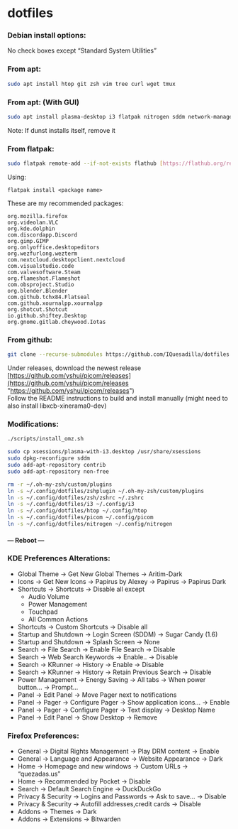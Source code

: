 # dotfiles

### **Debian install options:**
No check boxes except “Standard System Utilities”

### **From apt:**
```bash
sudo apt install htop git zsh vim tree curl wget tmux
```
### **From apt:** **(With GUI)**
```bash
sudo apt install plasma-desktop i3 flatpak nitrogen sddm network-manager plasma-nm gnome-keyring network-manager-openvpn
```
Note: If dunst installs itself, remove it

### **From flatpak:**
```bash
sudo flatpak remote-add --if-not-exists flathub [https://flathub.org/repo/flathub.flatpakrepo](https://flathub.org/repo/flathub.flatpakrepo "https://flathub.org/repo/flathub.flatpakrepo")
```
Using:
```
flatpak install <package name>
```
These are my recommended packages:
```
org.mozilla.firefox
org.videolan.VLC
org.kde.dolphin
com.discordapp.Discord
org.gimp.GIMP
org.onlyoffice.desktopeditors
org.wezfurlong.wezterm
com.nextcloud.desktopclient.nextcloud
com.visualstudio.code
com.valvesoftware.Steam
org.flameshot.Flameshot
com.obsproject.Studio
org.blender.Blender
com.github.tchx84.Flatseal
com.github.xournalpp.xournalpp
org.shotcut.Shotcut
io.github.shiftey.Desktop
org.gnome.gitlab.cheywood.Iotas
```
### **From github:**
```bash
git clone --recurse-submodules https://github.com/IQuesadilla/dotfiles.git
```
Under releases, download the newest release <br />
[https://github.com/yshui/picom/releases](https://github.com/yshui/picom/releases "https://github.com/yshui/picom/releases") <br />
Follow the README instructions to build and install manually (might need to also install libxcb-xinerama0-dev)

### **Modifications:**
```bash
./scripts/install_omz.sh
```
```bash
sudo cp xsessions/plasma-with-i3.desktop /usr/share/xsessions
sudo dpkg-reconfigure sddm
sudo add-apt-repository contrib
sudo add-apt-repository non-free
```
```bash
rm -r ~/.oh-my-zsh/custom/plugins
ln -s ~/.config/dotfiles/zshplugin ~/.oh-my-zsh/custom/plugins
ln -s ~/.config/dotfiles/zsh/zshrc ~/.zshrc
ln -s ~/.config/dotfiles/i3 ~/.config/i3
ln -s ~/.config/dotfiles/htop ~/.config/htop
ln -s ~/.config/dotfiles/picom ~/.config/picom
ln -s ~/.config/dotfiles/nitrogen ~/.config/nitrogen
```

#### **— Reboot —**

### **KDE Preferences Alterations:**

- Global Theme -> Get New Global Themes -> Aritim-Dark
- Icons -> Get New Icons -> Papirus by Alexey -> Papirus -> Papirus Dark
- Shortcuts -> Shortcuts -> Disable all except
  -   Audio Volume
  -   Power Management
  -   Touchpad
  -   All Common Actions
- Shortcuts -> Custom Shortcuts -> Disable all
- Startup and Shutdown -> Login Screen (SDDM) -> Sugar Candy (1.6)
- Startup and Shutdown -> Splash Screen -> None
- Search -> File Search -> Enable File Search -> Disable
- Search -> Web Search Keywords -> Enable.. -> Disable
- Search -> KRunner -> History -> Enable -> Disable
- Search -> KRunner -> History -> Retain Previous Search -> Disable
- Power Management -> Energy Saving -> All tabs -> When power button... -> Prompt...
- Panel -> Edit Panel -> Move Pager next to notifications
- Panel -> Pager -> Configure Pager -> Show application icons... -> Enable
- Panel -> Pager -> Configure Pager -> Text display -> Desktop Name
- Panel -> Edit Panel -> Show Desktop -> Remove

### **Firefox Preferences:**

- General -> Digital Rights Management -> Play DRM content -> Enable
- General -> Language and Appearance -> Website Appearance -> Dark
- Home -> Homepage and new windows -> Custom URLs -> “quezadas.us”
- Home -> Recommended by Pocket -> Disable
- Search -> Default Search Engine -> DuckDuckGo
- Privacy & Security -> Logins and Passwords -> Ask to save... -> Disable
- Privacy & Security -> Autofill addresses,credit cards -> Disable
- Addons -> Themes -> Dark
- Addons -> Extensions -> Bitwarden
